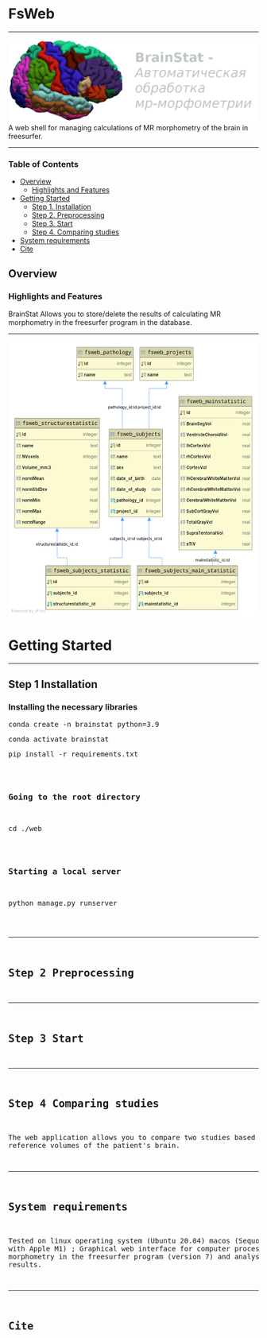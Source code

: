 # FsWeb

*******************************************************************************
![brain-stats](web/fsweb/static/img/freeviewcrop.png)
A web shell for managing calculations of MR morphometry of the brain in freesurfer.

*******************************************************************************
### Table of Contents
- [Overview](#overview)
  - [Highlights and Features](#highlights-and-features)
- [Getting Started](#getting-started)
  - [Step 1. Installation](#step-1-installation)
  - [Step 2. Preprocessing](#step-2-preprocessing)
  - [Step 3. Start](#step-3-start)
  - [Step 4. Comparing studies](#step-4-comparing-studies)
- [System requirements](#system-requirements)
- [Cite](#cite)

## Overview

### Highlights and Features
BrainStat Allows you to store/delete the results of calculating MR morphometry in the freesurfer program in the database.
*******************************************************************************

![database](fsweb.png)



# Getting Started
*******************************************************************************
## Step 1 Installation

### Installing the necessary libraries
<pre>conda create -n brainstat python=3.9
<pre>conda activate brainstat
<pre>pip install -r requirements.txt</pre>

### Going to the root directory
<pre>cd ./web</pre>

### Starting a local server
<pre>python manage.py runserver</pre>

*******************************************************************************
## Step 2 Preprocessing

*******************************************************************************
## Step 3 Start

*******************************************************************************
## Step 4 Comparing studies
The web application allows you to compare two studies based on the reference volumes of the patient's brain.

*******************************************************************************
## System requirements 
Tested on linux operating system (Ubuntu 20.04) macos (Sequoia 15.5 with Apple M1) ;
Graphical web interface for computer processing of MR morphometry in the freesurfer program (version 7) and analysis of the results.

*******************************************************************************
## Cite

